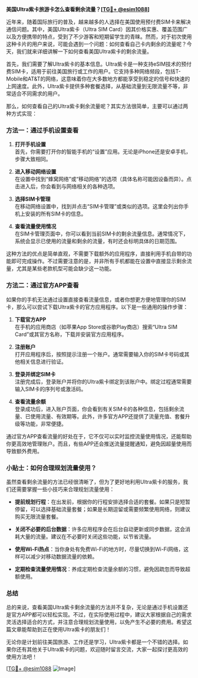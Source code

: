 **美国Ultra紫卡旅游卡怎么查看剩余流量？[[TG💪+ @esim1088](https://t.me/s/esim1088)]**

近年来，随着国际旅行的普及，越来越多的人选择在美国使用预付费SIM卡来解决通信问题。其中，美国Ultra紫卡（Ultra SIM Card）因其价格实惠、覆盖范围广以及方便携带的特点，受到了不少游客和短期留学生的青睐。然而，对于初次使用这种卡片的用户来说，可能会遇到一个问题：如何查看自己卡内剩余的流量呢？今天，我们就来详细讲解一下如何查看美国Ultra紫卡的剩余流量。

首先，我们需要了解Ultra紫卡的基本信息。Ultra紫卡是一种支持eSIM技术的预付费SIM卡，适用于前往美国旅行或工作的用户。它支持多种网络频段，包括T-Mobile和AT&T的网络，这意味着你在大多数地方都能享受到稳定的信号和快速的上网速度。此外，Ultra紫卡提供多种套餐选择，从基础流量到无限流量不等，非常适合不同需求的用户。

那么，如何查看自己的Ultra紫卡剩余流量呢？其实方法很简单，主要可以通过两种方式实现：

### 方法一：通过手机设置查看

1. **打开手机设置**  
   首先，你需要打开你的智能手机的“设置”应用。无论是iPhone还是安卓手机，步骤大致相同。

2. **进入移动网络设置**  
   在设置中找到“蜂窝网络”或“移动网络”的选项（具体名称可能因设备而异）。点击进入后，你会看到与网络相关的各种选项。

3. **选择SIM卡管理**  
   在移动网络设置中，找到并点击“SIM卡管理”或类似的选项。这里会列出你手机上安装的所有SIM卡的信息。

4. **查看流量使用情况**  
   在SIM卡管理页面中，你可以看到当前SIM卡的剩余流量信息。通常情况下，系统会显示已使用的流量和剩余的流量，有时还会标明具体的日期范围。

这种方法的优点是简单直观，不需要下载额外的应用程序，直接利用手机自带的功能即可完成操作。不过需要注意的是，并非所有手机都能在设置中直接显示剩余流量，尤其是某些老款机型可能会缺少这一功能。

### 方法二：通过官方APP查看

如果你的手机无法通过设置直接查看流量信息，或者你想更方便地管理你的SIM卡，那么可以尝试下载Ultra紫卡的官方应用程序。以下是一些通用的操作步骤：

1. **下载官方APP**  
   在手机的应用商店（如苹果App Store或谷歌Play商店）搜索“Ultra SIM Card”或其官方名称，下载并安装官方应用程序。

2. **注册账户**  
   打开应用程序后，按照提示注册一个账户。通常需要输入你的SIM卡号码或其他相关信息进行验证。

3. **登录并绑定SIM卡**  
   注册完成后，登录账户并将你的Ultra紫卡绑定到该账户中。绑定过程通常需要输入SIM卡的序列号或激活码。

4. **查看流量余额**  
   登录成功后，进入账户页面，你会看到有关SIM卡的各种信息，包括剩余流量、已使用流量、有效期等。此外，许多官方APP还提供了流量充值、套餐升级等功能，非常便捷。

通过官方APP查看流量的好处在于，它不仅可以实时监控流量使用情况，还能帮助你更高效地管理账户。而且，有些APP还会推送流量提醒通知，避免因超量使用而导致额外费用。

### 小贴士：如何合理规划流量使用？

虽然查看剩余流量的方法已经很清晰了，但为了更好地利用Ultra紫卡的服务，我们还需要掌握一些小技巧来合理规划流量使用：

- **提前规划行程**：在出发前，根据你的行程安排选择合适的套餐。如果只是短暂停留，可以选择基础流量套餐；如果是长期逗留或需要频繁使用网络，则建议购买无限流量套餐。
  
- **关闭不必要的后台数据**：许多应用程序会在后台自动更新或同步数据，这会消耗大量的流量。建议在不必要时关闭这些功能，以节省流量。

- **使用Wi-Fi热点**：当你身处有免费Wi-Fi的地方时，尽量切换到Wi-Fi网络，这样可以减少对移动数据流量的依赖。

- **定期检查流量使用情况**：养成定期检查流量余额的习惯，避免因疏忽而导致超额使用。

### 总结

总的来说，查看美国Ultra紫卡剩余流量的方法并不复杂，无论是通过手机设置还是官方APP都可以轻松实现。不过，在实际使用过程中，建议大家根据自己的需求灵活选择适合的方式，并注意合理规划流量使用，以免产生不必要的费用。希望这篇文章能帮助到正在使用Ultra紫卡的朋友们！

无论你是计划前往美国旅游、工作还是学习，Ultra紫卡都是一个不错的选择。如果你还有其他关于Ultra紫卡的问题，欢迎随时留言交流，大家一起探讨更高效的使用方法吧！

[[TG💪+ @esim1088](https://t.me/s/esim1088) ![Image](https://i.postimg.cc/4NQfJmqS/Snipaste-2025-05-13-00-14-12.png)]